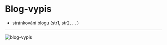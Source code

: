 # Blog-vypis
- stránkování blogu (str1, str2, ... )

<hr>

![blog-vypis](https://user-images.githubusercontent.com/59166385/172787384-83cf6e45-2419-43e4-a656-4ed342df5bad.png)
